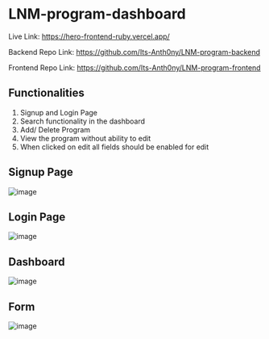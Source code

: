 # LNM-program-dashboard

Live Link: https://hero-frontend-ruby.vercel.app/

Backend Repo Link: https://github.com/Its-Anth0ny/LNM-program-backend

Frontend Repo Link: https://github.com/Its-Anth0ny/LNM-program-frontend

## Functionalities
1. Signup and Login Page
2. Search functionality in the dashboard
3. Add/ Delete Program
4. View the program without ability to edit
5. When clicked on edit all fields should be enabled for edit

## Signup Page
![image](https://github.com/Its-Anth0ny/hero-program-dash/assets/81018055/d16811eb-60c9-4a35-981b-3e0b9e1c8836)

## Login Page
![image](https://github.com/Its-Anth0ny/hero-program-dash/assets/81018055/988b981a-1411-41ac-be47-e7b4ee347bac)

## Dashboard
![image](https://github.com/Its-Anth0ny/hero-program-dash/assets/81018055/7daea36b-f43e-45d1-a1ac-3e43342841c1)

## Form
![image](https://github.com/Its-Anth0ny/hero-program-dash/assets/81018055/310be2cd-5558-4cef-8714-50481b1648bc)
